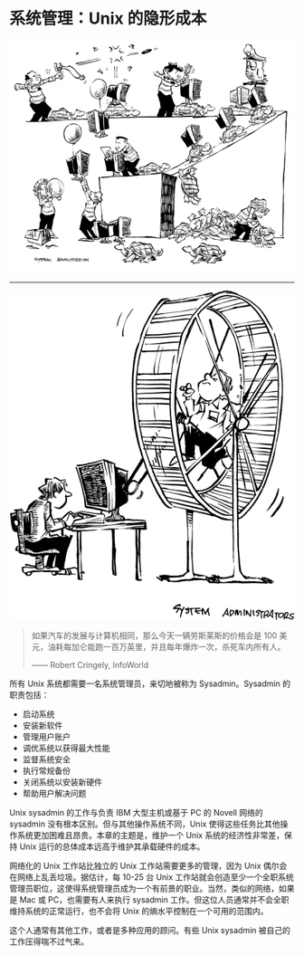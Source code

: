 # 系统管理：Unix 的隐形成本

![](../.gitbook/assets/part3.png)

---

![](../.gitbook/assets/part33.png)


>如果汽车的发展与计算机相同，那么今天一辆劳斯莱斯的价格会是 100 美元，油耗每加仑能跑一百万英里，并且每年爆炸一次，杀死车内所有人。
>
>—— Robert Cringely, InfoWorld

所有 Unix 系统都需要一名系统管理员，亲切地被称为 Sysadmin。Sysadmin 的职责包括：

* 启动系统
* 安装新软件
* 管理用户账户
* 调优系统以获得最大性能
* 监督系统安全
* 执行常规备份
* 关闭系统以安装新硬件
* 帮助用户解决问题

Unix sysadmin 的工作与负责 IBM 大型主机或基于 PC 的 Novell 网络的 sysadmin 没有根本区别。但与其他操作系统不同，Unix 使得这些任务比其他操作系统更加困难且昂贵。本章的主题是，维护一个 Unix 系统的经济性非常差，保持 Unix 运行的总体成本远高于维护其承载硬件的成本。

网络化的 Unix 工作站比独立的 Unix 工作站需要更多的管理，因为 Unix 偶尔会在网络上乱丢垃圾。据估计，每 10-25 台 Unix 工作站就会创造至少一个全职系统管理员职位，这使得系统管理员成为一个有前景的职业。当然，类似的网络，如果是 Mac 或 PC，也需要有人来执行 sysadmin 工作。但这位人员通常并不会全职维持系统的正常运行，也不会将 Unix 的熵水平控制在一个可用的范围内。

这个人通常有其他工作，或者是多种应用的顾问。有些 Unix sysadmin 被自己的工作压得喘不过气来。
